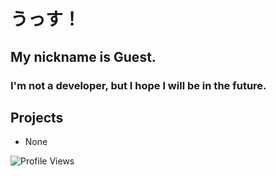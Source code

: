 # うっす！
## My nickname is Guest.
### I'm not a developer, but I hope I will be in the future.
## Projects
- None
<img src="https://komarev.com/ghpvc/?username=upseguest" alt="Profile Views" />
